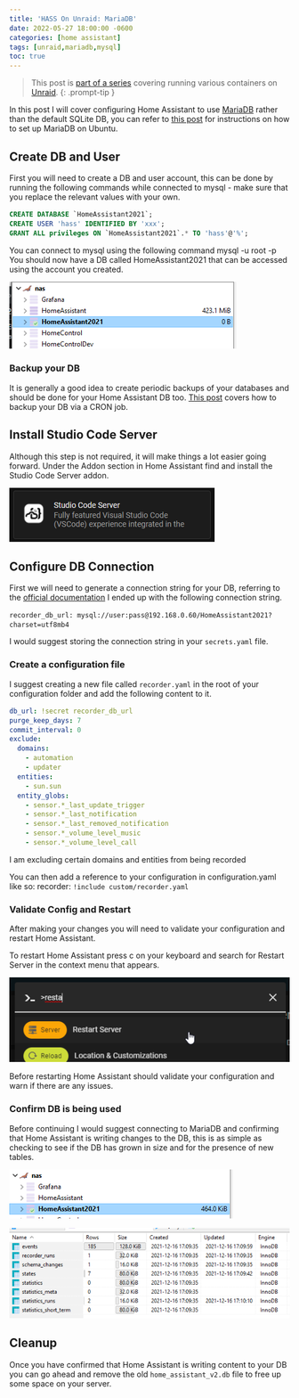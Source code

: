 ```yaml
---
title: 'HASS On Unraid: MariaDB'
date: 2022-05-27 18:00:00 -0600
categories: [home assistant]
tags: [unraid,mariadb,mysql]
toc: true
---
```


> This post is [part of a series](https://www.richardn.ca/series/#unraid-containers-2022) covering running various containers on [Unraid](https://unraid.net/).
{: .prompt-tip }

In this post I will cover configuring Home Assistant to use [MariaDB](https://mariadb.com/) rather than the default SQLite DB, you can refer to [this post](https://www.richardn.ca/posts/InstallingMariaDBOnUbuntu/) for instructions on how to set up MariaDB on Ubuntu.

## Create DB and User
First you will need to create a DB and user account, this can be done by running the following commands while connected to mysql - make sure that you replace the relevant values with your own.

```sql
CREATE DATABASE `HomeAssistant2021`;
CREATE USER 'hass' IDENTIFIED BY 'xxx';
GRANT ALL privileges ON `HomeAssistant2021`.* TO 'hass'@'%';
```

You can connect to mysql using the following command mysql -u root -p
You should now have a DB called HomeAssistant2021 that can be accessed using the account you created.

![](/assets/img/2022/2022-05-27/010.png)

### Backup your DB
It is generally a good idea to create periodic backups of your databases and should be done for your Home Assistant DB too. [This post](https://www.richardn.ca/posts/BackingUpMariaDbViaCron/) covers how to backup your DB via a CRON job.

## Install Studio Code Server
Although this step is not required, it will make things a lot easier going forward.
Under the Addon section in Home Assistant find and install the Studio Code Server addon.

![](/assets/img/2022/2022-05-27/011.png)

## Configure DB Connection
First we will need to generate a connection string for your DB, referring to the [official documentation](https://www.home-assistant.io/integrations/recorder/) I ended up with the following connection string.

`recorder_db_url: mysql://user:pass@192.168.0.60/HomeAssistant2021?charset=utf8mb4`

I would suggest storing the connection string in your `secrets.yaml` file.

### Create a configuration file
I suggest creating a new file called `recorder.yaml` in the root of your configuration folder and add the following content to it.

```yaml
db_url: !secret recorder_db_url
purge_keep_days: 7
commit_interval: 0
exclude:
  domains:
    - automation
    - updater
  entities:
    - sun.sun
  entity_globs:
    - sensor.*_last_update_trigger
    - sensor.*_last_notification
    - sensor.*_last_removed_notification
    - sensor.*_volume_level_music
    - sensor.*_volume_level_call
```

I am excluding certain domains and entities from being recorded

You can then add a reference to your configuration in configuration.yaml like so:
recorder: `!include custom/recorder.yaml`

### Validate Config and Restart
After making your changes you will need to validate your configuration and restart Home Assistant.

To restart Home Assistant press c on your keyboard and search for Restart Server in the context menu that appears.

![](/assets/img/2022/2022-05-27/012.png)

Before restarting Home Assistant should validate your configuration and warn if there are any issues.

### Confirm DB is being used
Before continuing I would suggest connecting to MariaDB and confirming that Home Assistant is writing changes to the DB, this is as simple as checking to see if the DB has grown in size and for the presence of new tables.

![](/assets/img/2022/2022-05-27/013.png)

![](/assets/img/2022/2022-05-27/014.png)

## Cleanup
Once you have confirmed that Home Assistant is writing content to your DB you can go ahead and remove the old `home_assistant_v2.db` file to free up some space on your server.
